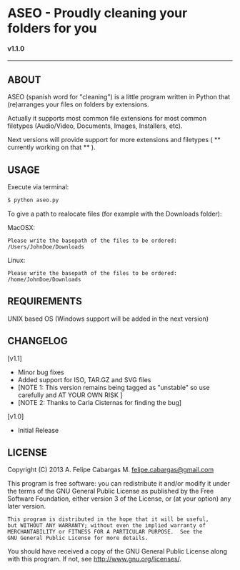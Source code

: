 # ASEO - Proudly cleaning your folders for you
#### v1.1.0     
___                              

ABOUT
-----

ASEO (spanish word for "cleaning") is a little program written in Python that (re)arranges your files on folders by extensions.

Actually it supports most common file extensions for most common filetypes (Audio/Video, Documents, Images, Installers, etc).

Next versions will provide support for more extensions and filetypes ( ** currently working on that ** ).

USAGE
-----

Execute via terminal: 

```bash
$ python aseo.py
```

To give a path to realocate files (for example with the Downloads folder):

MacOSX:

```
Please write the basepath of the files to be ordered: /Users/JohnDoe/Downloads
````

Linux:

```
Please write the basepath of the files to be ordered: /home/JohnDoe/Downloads
````

REQUIREMENTS
------------

UNIX based OS (Windows support will be added in the next version)

CHANGELOG
---------

[v1.1]

  - Minor bug fixes
  - Added support for ISO, TAR.GZ and SVG files
  - [NOTE 1: This version remains being tagged as "unstable" so use carefully and AT YOUR OWN RISK ]
  - [NOTE 2: Thanks to Carla Cisternas for finding the bug]

[v1.0] 

  - Initial Release

LICENSE
-------

Copyright (C) 2013  A. Felipe Cabargas M. <felipe.cabargas@gmail.com>

   This program is free software: you can redistribute it and/or modify
   it under the terms of the GNU General Public License as published by
   the Free Software Foundation, either version 3 of the License, or
   (at your option) any later version.

    This program is distributed in the hope that it will be useful,
    but WITHOUT ANY WARRANTY; without even the implied warranty of
    MERCHANTABILITY or FITNESS FOR A PARTICULAR PURPOSE.  See the
    GNU General Public License for more details.

   You should have received a copy of the GNU General Public License
   along with this program.  If not, see <http://www.gnu.org/licenses/>.